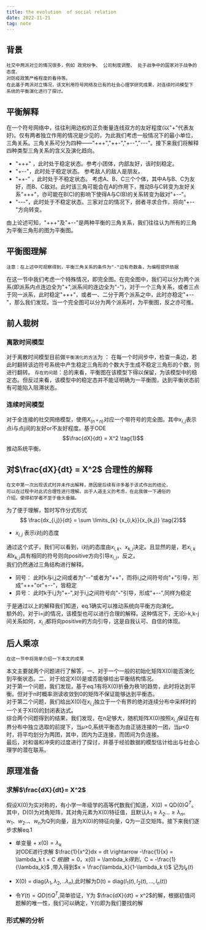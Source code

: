 ```yaml
---
title: the evolution  of social relation
date: 2022-11-21
tag: note
---
```

## 背景
    社交中两派对立的情况很多，例如 政党纷争、 公司制度调整、 处于战争中的国家对于战争的态度、
    对防疫政策严格程度的看待等。    
    在此基于两派对立情况，该文利用符号网络及已有的社会心理学研究成果，对连续时间模型下
    系统的平衡演化进行了探讨。
## 平衡解释
在一个符号网络中，往往利用边权的正负衡量连线双方的友好程度(以"+"代表友好)。仅有两者独立作用的情况是少见的，为此我们考虑一般情况下的最小单位，三角关系。三角关系可分为四种——"+++","++-","+--","---"。接下来我们将解释四种类型三角关系的含义及演化趋向。    
- "+++" ，此时处于稳定状态。参考小团体，内部友好，该时刻稳定。    
- "+--"，此时处于稳定状态。 参考敌人的敌人是朋友。    
- "++-" ，此时处于不稳定状态。 考虑A、B、C三个个体，其中A与B、C为友好，而B、C敌对。此时该三角可能会在A的作用下，推动B与C转变为友好关系"+++"，亦可能在B(C)的影响下使得A与C(B)的关系转变为敌对"+--"。    
- "---"，此时处于不稳定状态。三家对立的情况下，弱者寻求合作，将向"+--"方向转变。
  

由上论述可知，"+++"及"+--"是两种平衡的三角关系，我们往往认为所有的三角为平衡三角形的图为平衡图。
## 平衡图理解
    注意：在上述中可观察得到，平衡三角关系的条件为"-"边有奇数条，为编程提供依据
在这一节中我们考虑一个特殊情况，即完全图。在完全图中，我们可以分为两个派系(即派系内点连边全为"+",派系间的连边全为"-")，对于一个三角关系，或者三点于同一派系，此时稳定"+++"，或者一、二分于两个派系之中，此时亦稳定"+--"，那么我们发现，当一个完全图可以分为两个派系时，为平衡图，反之亦可推。
## 前人栽树
### 离散时间模型
对于离散时间模型目前做`平衡演化的方法`为 ： 在每一个时间步中，检查一条边，若此时翻转该边符号系统中产生稳定三角形的个数大于生成不稳定三角形的个数，则进行翻转。
`存在的问题`：总的来看，平衡图在该模型下得以保留，为该模型中的稳定态。但反过来看，该模型中的稳定态并不能证明确为一平衡图，达到平衡状态前有可能陷入阻滞状态。
### 连续时间模型
对于全连接的社交网络模型，使用$X_{(n*n)}$对应一个带符号的完全图。其中$x_{i,j}$表示点i与点j间的友好or不友好程度。基于ODE$$\frac{dX}{dt} = X^2  \tag{1}$$推动系统平衡。
## 对$\frac{dX}{dt} = X^2$ 合理性的解释
    在文中第一次出现该式时并未作出解释，原因是后续有许多基于该式作出的结论，
    可以在过程中对此式合理性进行理解。出于人道主义的考虑，在此我做一下通俗的
    介绍，使得初学者不至于昏头昏脑。
为了便于理解，暂时写作分式形式$$ \frac{dx_{i,j}}{dt} = \sum \limits_{k} {x_{i,k}}{x_{k,j}} \tag{2}$$
- $x_{i,j}$ 表示i对j的态度    

通过这个式子，我们可以看到，i对j的态度由$x_{i,k}、x_{k,j}$决定。且显然的是，若$x_{i,k}和x_{k,j}$具有相同的符号则向positive方向引导$x_{i,j}$，反之。    
我们仍然通过三角结构进行解释。    
- 同号： 此时k与i,j之间或者为"--"或者为"++"，而将i,j之间符号向"+"引导，形成"+++"or"+--"，皆稳定    
- 异号： 此时k于i,j为"+-",对于i,j之间符号向"-"引导，形成"+--",同样为稳定

于是通过以上的解释我们知道，eq.1确实可以推动系统向平衡方向演化。     
额外的，对于i=j的情况，该模型也可以进行合理的解释。这种情况下，无论i-k,k-j间关系如何，$x_{i,i}$都将向positive的方向引导，这是自我认可、自信的体现。
## 后人乘凉
    在这一节中将简单介绍一下本文的成果
本文主要就两个问题进行了解答，一、对于一个一般的初始化矩阵X(0)能否演化到平衡状态。二、对于给定X(0)是或否能够给出平衡结构情况。    
对于第一个问题，我们发现，基于eq.1有将X(0)折叠为秩1的趋势，此时将达到平衡。但对于n时概率测读收敛到0的矩阵不保证能够达到平衡态。    
对于第二个问题，我们给出X(0)在$x_{i,j}$独立于一个有界的绝对连续分布中采样时的一个关于X(0)的封闭表达式。    
综合两个问题得到的结果，我们发现，在n足够大，随机矩阵X(0)按照$x_{i,j}$保证在有界分布中独立选取的前提下，当$\mu$>0,系统平衡态为由正链连接的一团，当$\mu$<0时，将平均划分为两团，其中，团内为正连接，而团间为负连接。     
最后，对和谐和冲突的过度进行了探讨，并基于经验数据的模型估计给出与社会心理学的潜在联系。
## 原理准备
###  求解$\frac{dX}{dt}=  X^2$
假设X(0)为实对称的，有小学一年级学的高等代数我们知道，X(0) = QD(0)$Q^T$。其中，D(0)为对角矩阵，其对角元素为X(0)特征值，且默认$\lambda_1 \geq \lambda_2 ... \geq \lambda_n$。$w_1、w_2..、w_n$为Q列向量，且为X(0)的特征向量，Q为一正交矩阵。接下来我们逐步求解eq.1    
- 单变量 + $x(0) = \lambda_k$    
  对ODE进行求解 $\frac{1}{x^2}dx =  dt \rightarrow -\frac{1}{x} = \lambda_k t + C $根据t=0，$x(0) = \lambda_k$得到，$C = -\frac{1}{\lambda_k}$ ,带入得到$x = \frac{\lambda_k}{1-\lambda_k t}$ 记为$l_k(t)$

- X(0) = diag($\lambda_1,\lambda_2,..\lambda_n$),此时解为D(t) = diag($l_1(t),l_2(t),...,l_n(t)$)    
- 令$Y(t) = QD(t)Q^T$,简单验证，Y为 $\frac{dX}{dt} = x^2$的解，根据初值问题解的唯一性，我们可以确定，Y(t)即为我们要找的解
### 形式解的分析

